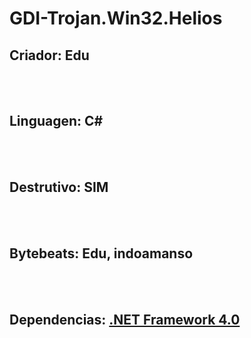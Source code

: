 # GDI-Trojan.Win32.Helios
## Criador: Edu
<br><br>
## Linguagen: C#
<br> <br>
## Destrutivo: SIM
<br><br>
## Bytebeats: Edu, indoamanso
<br><br>
## Dependencias: [.NET Framework 4.0](https://www.microsoft.com/pt-br/download/details.aspx?id=17718) 
